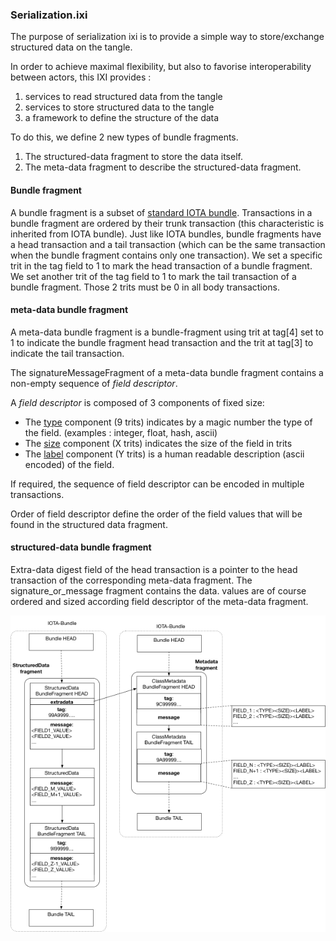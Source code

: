 ### Serialization.ixi

The purpose of serialization ixi is to provide a simple way to store/exchange structured data on the tangle.

In order to achieve maximal flexibility, but also to favorise interoperability between actors, this IXI provides :
1. services to read structured data from the tangle
2. services to store structured data to the tangle
3. a framework to define the structure of the data

To do this, we define 2 new types of bundle fragments.

1. The structured-data fragment to store the data itself.
2. The meta-data fragment to describe the structured-data fragment.

#### Bundle fragment

A bundle fragment is a subset of [standard IOTA bundle](https://docs.iota.org/docs/getting-started/0.1/introduction/what-is-a-bundle). Transactions in a bundle fragment are ordered by their trunk transaction (this characteristic is inherited from IOTA bundle). Just like IOTA bundles, bundle fragments have a head transaction and a tail transaction (which can be the same transaction when the bundle fragment contains only one transaction). We set a specific trit in the tag field to 1 to mark the head transaction of a bundle fragment. We set another trit of the tag field to 1 to mark the tail transaction of a bundle fragment. Those 2 trits must be 0 in all body transactions.

#### meta-data bundle fragment

A meta-data bundle fragment is a bundle-fragment using trit at tag[4] set to 1 to indicate the bundle fragment head transaction and the trit at tag[3] to indicate the tail transaction. 

The signatureMessageFragment of a meta-data bundle fragment contains a non-empty sequence of *field descriptor*.

A *field descriptor* is composed of 3 components of fixed size:

- The <u>type</u> component (9 trits) indicates by a magic number the type of the field. (examples : integer, float, hash, ascii)
- The <u>size</u> component (X trits) indicates the size of the field in trits
- The <u>label</u> component (Y trits) is a human readable description  (ascii encoded) of the field.

 If required, the sequence of field descriptor can be encoded in multiple transactions.


Order of field descriptor define the order of the field values that will be found in the structured data fragment.


#### structured-data bundle fragment

Extra-data digest field of the head transaction is a pointer to the head transaction of the corresponding meta-data fragment.
The signature_or_message fragment contains the data. values are of course ordered and sized according field descriptor of the meta-data fragment.

![bundles](https://github.com/iotaledger/serialization.ixi/blob/master/docs/serialization.png?raw=true)